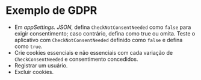 # <a name="gdpr-sample"></a>Exemplo de GDPR

* Em *appSettings. JSON*, defina `CheckNotConsentNeeded` como `false` para exigir consentimento; caso contrário, defina como true ou omita. Teste o aplicativo com `CheckNotConsentNeeded` definido como `false` e defina como `true`.
* Crie cookies essenciais e não essenciais com cada variação de `CheckConsentNeeded` e consentimento concedidos.
* Registrar um usuário.
* Excluir cookies.
